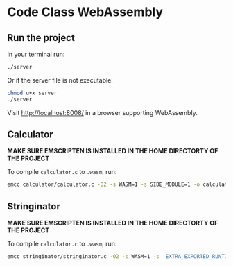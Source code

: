 # Code Class WebAssembly

## Run the project

In your terminal run:

```bash
./server
```

Or if the server file is not executable:

```bash
chmod u+x server
./server
```

Visit [http://localhost:8008/](http://localhost:8008/) in a browser supporting WebAssembly.

## Calculator
**MAKE SURE EMSCRIPTEN IS INSTALLED IN THE HOME DIRECTORTY OF THE PROJECT**

To compile `calculator.c` to `.wasm`, run:
```bash
emcc calculator/calculator.c -O2 -s WASM=1 -s SIDE_MODULE=1 -o calculator/calculator.wasm
```

## Stringinator
**MAKE SURE EMSCRIPTEN IS INSTALLED IN THE HOME DIRECTORTY OF THE PROJECT**

To compile `calculator.c` to `.wasm`, run:
```bash
emcc stringinator/stringinator.c -O2 -s WASM=1 -s 'EXTRA_EXPORTED_RUNTIME_METHODS=["stringToUTF8", "UTF8ToString"]'  -o stringinator/stringinator.js
```